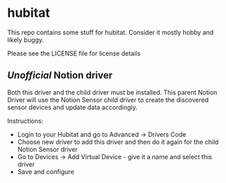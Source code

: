 # hubitat

This repo contains some stuff for hubitat.  Consider it mostly hobby and likely buggy.

Please see the LICENSE file for license details

## *Unofficial* Notion driver
Both this driver and the child driver must be installed.  This parent Notion Driver will use the Notion Sensor child driver to create the discovered sensor devices and update data accordingly.

Instructions:
- Login to your Hubitat and go to Advanced -> Drivers Code
- Choose new driver to add this driver and then do it again for the child Notion Sensor driver
- Go to Devices -> Add Virtual Device - give it a name and select this driver
- Save and configure
